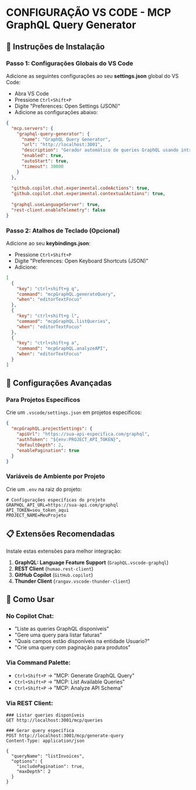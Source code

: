 # CONFIGURAÇÃO VS CODE - MCP GraphQL Query Generator

## 🎯 Instruções de Instalação

### Passo 1: Configurações Globais do VS Code

Adicione as seguintes configurações ao seu **settings.json** global do VS Code:
- Abra VS Code
- Pressione `Ctrl+Shift+P`
- Digite "Preferences: Open Settings (JSON)"
- Adicione as configurações abaixo:

```json
{
  "mcp.servers": {
    "graphql-query-generator": {
      "name": "GraphQL Query Generator",
      "url": "http://localhost:3001",
      "description": "Gerador automático de queries GraphQL usando introspection",
      "enabled": true,
      "autoStart": true,
      "timeout": 30000
    }
  },
  
  "github.copilot.chat.experimental.codeActions": true,
  "github.copilot.chat.experimental.contextualActions": true,
  
  "graphql.useLanguageServer": true,
  "rest-client.enableTelemetry": false
}
```

### Passo 2: Atalhos de Teclado (Opcional)

Adicione ao seu **keybindings.json**:
- Pressione `Ctrl+Shift+P`
- Digite "Preferences: Open Keyboard Shortcuts (JSON)"
- Adicione:

```json
[
  {
    "key": "ctrl+shift+g q",
    "command": "mcpGraphQL.generateQuery",
    "when": "editorTextFocus"
  },
  {
    "key": "ctrl+shift+g l", 
    "command": "mcpGraphQL.listQueries",
    "when": "editorTextFocus"
  },
  {
    "key": "ctrl+shift+g a",
    "command": "mcpGraphQL.analyzeAPI", 
    "when": "editorTextFocus"
  }
]
```

## 🔧 Configurações Avançadas

### Para Projetos Específicos

Crie um `.vscode/settings.json` em projetos específicos:

```json
{
  "mcpGraphQL.projectSettings": {
    "apiUrl": "https://sua-api-especifica.com/graphql",
    "authToken": "${env:PROJECT_API_TOKEN}",
    "defaultDepth": 2,
    "enablePagination": true
  }
}
```

### Variáveis de Ambiente por Projeto

Crie um `.env` na raiz do projeto:

```env
# Configurações específicas do projeto
GRAPHQL_API_URL=https://sua-api.com/graphql
API_TOKEN=seu_token_aqui
PROJECT_NAME=MeuProjeto
```

## 📋 Extensões Recomendadas

Instale estas extensões para melhor integração:

1. **GraphQL: Language Feature Support** (`GraphQL.vscode-graphql`)
2. **REST Client** (`humao.rest-client`) 
3. **GitHub Copilot** (`GitHub.copilot`)
4. **Thunder Client** (`rangav.vscode-thunder-client`)

## 🚀 Como Usar

### No Copilot Chat:
- "Liste as queries GraphQL disponíveis"
- "Gere uma query para listar faturas"
- "Quais campos estão disponíveis na entidade Usuario?"
- "Crie uma query com paginação para produtos"

### Via Command Palette:
- `Ctrl+Shift+P` → "MCP: Generate GraphQL Query"
- `Ctrl+Shift+P` → "MCP: List Available Queries"
- `Ctrl+Shift+P` → "MCP: Analyze API Schema"

### Via REST Client:
```http
### Listar queries disponíveis
GET http://localhost:3001/mcp/queries

### Gerar query específica
POST http://localhost:3001/mcp/generate-query
Content-Type: application/json

{
  "queryName": "listInvoices",
  "options": {
    "includePagination": true,
    "maxDepth": 2
  }
}
```
